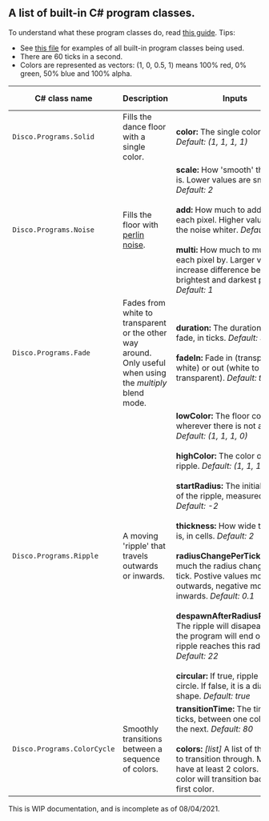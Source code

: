 ## A list of built-in C# program classes.

To understand what these program classes do, read [this guide](https://github.com/Epicguru/DiscoRimworldMod/blob/master/AddingFloorSequences.md).
Tips:
* See [this file](../blob/master/Defs/DiscoPrograms.xml) for examples of all built-in program classes being used.
* There are 60 ticks in a second.
* Colors are represented as vectors: (1, 0, 0.5, 1) means 100% red, 0% green, 50% blue and 100% alpha.

C# class name | Description | Inputs | Source code
--- | --- | --- | :---: 
`Disco.Programs.Solid` | Fills the dance floor with a single color. | **color:** The single color to use. *Default: (1, 1, 1, 1)* | [Link](./Source/Disco!/Programs/Solid.cs)
`Disco.Programs.Noise` | Fills the floor with [perlin noise](https://en.wikipedia.org/wiki/Perlin_noise). | **scale:** How 'smooth' the noise is. Lower values are smoother. *Default: 2*</br><br>**add:** How much to add on to each pixel. Higher values make the noise whiter. *Default: 0*</br><br>**multi:** How much to multiply each pixel by. Larger values increase difference between brightest and darkest pixels. *Default: 1*</br> | [Link](./Source/Disco!/Programs/Noise.cs)
`Disco.Programs.Fade`  | Fades from white to transparent or the other way around. Only useful when using the *multiply* blend mode. | **duration:** The duration of the fade, in ticks. *Default: 30*</br><br>**fadeIn:** Fade in (transparent to white) or out (white to transparent). *Default: true* | [Link](./Source/Disco!/Programs/Fade.cs)
`Disco.Programs.Ripple`| A moving 'ripple' that travels outwards or inwards. | **lowColor:** The floor color wherever there is not a ripple. *Default: (1, 1, 1, 0)*</br><br>**highColor:** The color of the ripple. *Default: (1, 1, 1, 1)*</br><br>**startRadius:** The initial radius of the ripple, measured in cells. *Default: -2*</br><br>**thickness:** How wide the ripple is, in cells. *Default: 2*</br><br>**radiusChangePerTick:** How much the radius changes each tick. Postive values move outwards, negative move inwards. *Default: 0.1*</br><br>**despawnAfterRadiusReaches:** The ripple will disapear and the program will end once the ripple reaches this radius. *Default: 22*</br><br>**circular:** If true, ripple is a circle. If false, it is a diamon shape. *Default: true*</br> | [Link](./Source/Disco!/Programs/Ripple.cs)
`Disco.Programs.ColorCycle`| Smoothly transitions between a sequence of colors. | **transitionTime:** The time, in ticks, between one color and the next. *Default: 80*</br><br>**colors:** *[list]* A list of the colors to transition through. Must have at least 2 colors. The final color will transition back to the first color. | [Link](./Disco!/Programs/ColorCycle.cs)

This is WIP documentation, and is incomplete as of 08/04/2021.
